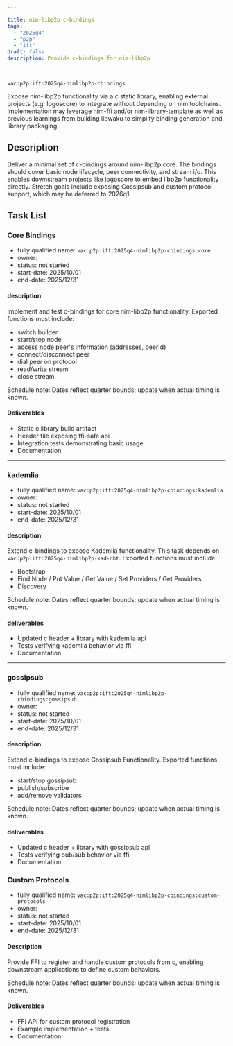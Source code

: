 ```yaml
---

title: nim-libp2p c-bindings  
tags:  
  - "2025q4"  
  - "p2p"  
  - "ift"  
draft: false  
description: Provide c-bindings for nim-libp2p  

---
```


`vac:p2p:ift:2025q4-nimlibp2p-cbindings`

Expose nim-libp2p functionality via a c static library, enabling external projects (e.g. logoscore) to integrate without depending on nim toolchains. Implementation may leverage [nim-ffi](https://github.com/waku-org/nim-ffi) and/or [nim-library-template](https://github.com/logos-co/nim-library-template/) as well as previous learnings from building libwaku to simplify binding generation and library packaging.

## Description

Deliver a minimal set of c-bindings around nim-libp2p core. The bindings should cover basic node lifecycle, peer connectivity, and stream i/o. This enables downstream projects like logoscore to embed libp2p functionality directly. Stretch goals include exposing Gossipsub and custom protocol support, which may be deferred to 2026q1.

## Task List

### Core Bindings

* fully qualified name: `vac:p2p:ift:2025q4-nimlibp2p-cbindings:core`  
* owner:  
* status: not started
* start-date: 2025/10/01
* end-date: 2025/12/31

#### description
Implement and test c-bindings for core nim-libp2p functionality. Exported functions must include:  
- switch builder  
- start/stop node 
- access node peer's information (addresses, peerId) 
- connect/disconnect peer  
- dial peer on protocol  
- read/write stream  
- close stream  

Schedule note: Dates reflect quarter bounds; update when actual timing is known.
#### Deliverables
- Static c library build artifact  
- Header file exposing ffi-safe api  
- Integration tests demonstrating basic usage
- Documentation

---

### kademlia

* fully qualified name: `vac:p2p:ift:2025q4-nimlibp2p-cbindings:kademlia`  
* owner:  
* status: not started
* start-date: 2025/10/01
* end-date: 2025/12/31

#### description
Extend c-bindings to expose Kademlia functionality. This task depends on `vac:p2p:ift:2025q4-nimlibp2p-kad-dht`.
Exported functions must include:  
- Bootstrap
- Find Node / Put Value / Get Value / Set Providers / Get Providers 
- Discovery

Schedule note: Dates reflect quarter bounds; update when actual timing is known.
#### deliverables
- Updated c header + library with kademlia api  
- Tests verifying kademlia behavior via ffi
- Documentation

---

### gossipsub

* fully qualified name: `vac:p2p:ift:2025q4-nimlibp2p-cbindings:gossipsub`  
* owner:  
* status: not started
* start-date: 2025/10/01
* end-date: 2025/12/31

#### description
Extend c-bindings to expose Gossipsub Functionality. Exported functions must include:  
- start/stop gossipsub  
- publish/subscribe  
- add/remove validators  

Schedule note: Dates reflect quarter bounds; update when actual timing is known.
#### deliverables
- Updated c header + library with gossipsub api  
- Tests verifying pub/sub behavior via ffi
- Documentation


### Custom Protocols

* fully qualified name: `vac:p2p:ift:2025q4-nimlibp2p-cbindings:custom-protocols`  
* owner:  
* status: not started
* start-date: 2025/10/01
* end-date: 2025/12/31

#### Description
Provide FFI to register and handle custom protocols from c, enabling downstream applications to define custom behaviors.

Schedule note: Dates reflect quarter bounds; update when actual timing is known.
#### Deliverables
- FFI API for custom protocol registration  
- Example implementation + tests
- Documentation
